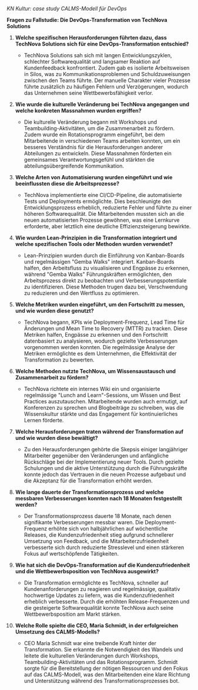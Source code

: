 *KN Kultur: case study CALMS-Modell für DevOps*

**Fragen zu Fallstudie: Die DevOps-Transformation von TechNova Solutions**



1. **Welche spezifischen Herausforderungen führten dazu, dass TechNova Solutions sich für eine DevOps-Transformation entschied?**
   - TechNova Solutions sah sich mit langen Entwicklungszyklen, schlechter Softwarequalität und langsamer Reaktion auf Kundenfeedback konfrontiert. Zudem gab es isolierte Arbeitsweisen in Silos, was zu Kommunikationsproblemen und Schuldzuweisungen zwischen den Teams führte. Der manuelle Charakter vieler Prozesse führte zusätzlich zu häufigen Fehlern und Verzögerungen, wodurch das Unternehmen seine Wettbewerbsfähigkeit verlor.

2. **Wie wurde die kulturelle Veränderung bei TechNova angegangen und welche konkreten Massnahmen wurden ergriffen?**
   - Die kulturelle Veränderung begann mit Workshops und Teambuilding-Aktivitäten, um die Zusammenarbeit zu fördern. Zudem wurde ein Rotationsprogramm eingeführt, bei dem Mitarbeitende in verschiedenen Teams arbeiten konnten, um ein besseres Verständnis für die Herausforderungen anderer Abteilungen zu entwickeln. Diese Massnahmen förderten ein gemeinsames Verantwortungsgefühl und stärkten die abteilungsübergreifende Kommunikation.

3. **Welche Arten von Automatisierung wurden eingeführt und wie beeinflussten diese die Arbeitsprozesse?**
   - TechNova implementierte eine CI/CD-Pipeline, die automatisierte Tests und Deployments ermöglichte. Dies beschleunigte den Entwicklungsprozess erheblich, reduzierte Fehler und führte zu einer höheren Softwarequalität. Die Mitarbeitenden mussten sich an die neuen automatisierten Prozesse gewöhnen, was eine Lernkurve erforderte, aber letztlich eine deutliche Effizienzsteigerung bewirkte.

4. **Wie wurden Lean-Prinzipien in die Transformation integriert und welche spezifischen Tools oder Methoden wurden verwendet?**
   - Lean-Prinzipien wurden durch die Einführung von Kanban-Boards und regelmässigen "Gemba Walks" integriert. Kanban-Boards halfen, den Arbeitsfluss zu visualisieren und Engpässe zu erkennen, während "Gemba Walks" Führungskräften ermöglichten, den Arbeitsprozess direkt zu beobachten und Verbesserungspotentiale zu identifizieren. Diese Methoden trugen dazu bei, Verschwendung zu reduzieren und den Wertfluss zu optimieren.

5. **Welche Metriken wurden eingeführt, um den Fortschritt zu messen, und wie wurden diese genutzt?**
   - TechNova begann, KPIs wie Deployment-Frequenz, Lead Time für Änderungen und Mean Time to Recovery (MTTR) zu tracken. Diese Metriken halfen, Engpässe zu erkennen und den Fortschritt datenbasiert zu analysieren, wodurch gezielte Verbesserungen vorgenommen werden konnten. Die regelmässige Analyse der Metriken ermöglichte es dem Unternehmen, die Effektivität der Transformation zu bewerten.

6. **Welche Methoden nutzte TechNova, um Wissensaustausch und Zusammenarbeit zu fördern?**
   - TechNova richtete ein internes Wiki ein und organisierte regelmässige "Lunch and Learn"-Sessions, um Wissen und Best Practices auszutauschen. Mitarbeitende wurden auch ermutigt, auf Konferenzen zu sprechen und Blogbeiträge zu schreiben, was die Wissenskultur stärkte und das Engagement für kontinuierliches Lernen förderte.

7. **Welche Herausforderungen traten während der Transformation auf und wie wurden diese bewältigt?**
   - Zu den Herausforderungen gehörte die Skepsis einiger langjähriger Mitarbeiter gegenüber den Veränderungen und anfängliche Rückschläge bei der Implementierung neuer Tools. Durch gezielte Schulungen und die aktive Unterstützung durch die Führungskräfte konnte jedoch das Vertrauen in die neuen Prozesse aufgebaut und die Akzeptanz für die Transformation erhöht werden.

8. **Wie lange dauerte der Transformationsprozess und welche messbaren Verbesserungen konnten nach 18 Monaten festgestellt werden?**
   - Der Transformationsprozess dauerte 18 Monate, nach denen signifikante Verbesserungen messbar waren. Die Deployment-Frequenz erhöhte sich von halbjährlichen auf wöchentliche Releases, die Kundenzufriedenheit stieg aufgrund schnellerer Umsetzung von Feedback, und die Mitarbeiterzufriedenheit verbesserte sich durch reduzierte Stresslevel und einen stärkeren Fokus auf wertschöpfende Tätigkeiten.

9. **Wie hat sich die DevOps-Transformation auf die Kundenzufriedenheit und die Wettbewerbsposition von TechNova ausgewirkt?**
   - Die Transformation ermöglichte es TechNova, schneller auf Kundenanforderungen zu reagieren und regelmässige, qualitativ hochwertige Updates zu liefern, was die Kundenzufriedenheit erheblich verbesserte. Durch die erhöhten Release-Frequenzen und die gesteigerte Softwarequalität konnte TechNova auch seine Wettbewerbsposition am Markt stärken.

10. **Welche Rolle spielte die CEO, Maria Schmidt, in der erfolgreichen Umsetzung des CALMS-Modells?**
    - CEO Maria Schmidt war eine treibende Kraft hinter der Transformation. Sie erkannte die Notwendigkeit des Wandels und leitete die kulturellen Veränderungen durch Workshops, Teambuilding-Aktivitäten und das Rotationsprogramm. Schmidt sorgte für die Bereitstellung der nötigen Ressourcen und den Fokus auf das CALMS-Modell, was den Mitarbeitenden eine klare Richtung und Unterstützung während des Transformationsprozesses bot.